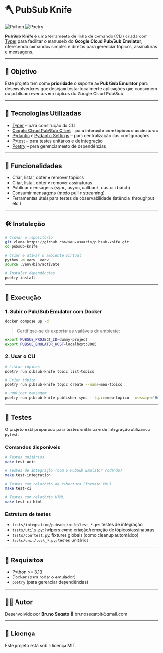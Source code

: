 # 🪓 PubSub Knife

![Python](https://img.shields.io/badge/python-^3.13-blue)
![Poetry](https://img.shields.io/badge/poetry-2.1.3+-blueviolet)

**PubSub Knife** é uma ferramenta de linha de comando (CLI) criada com [Typer](https://typer.tiangolo.com/) para facilitar o manuseio do **Google Cloud Pub/Sub Emulator**, oferecendo comandos simples e diretos para gerenciar tópicos, assinaturas e mensagens.

---

## 🎯 Objetivo

Este projeto tem como **prioridade** o suporte ao **Pub/Sub Emulator** para desenvolvedores que desejam testar localmente aplicações que consomem ou publicam eventos em tópicos do Google Cloud Pub/Sub.

---

## 🚀 Tecnologias Utilizadas

- [Typer](https://typer.tiangolo.com/) – para construção do CLI
- [Google Cloud Pub/Sub Client](https://pypi.org/project/google-cloud-pubsub/) – para interação com tópicos e assinaturas
- [Pydantic](https://docs.pydantic.dev/latest/) e [Pydantic Settings](https://docs.pydantic.dev/latest/usage/pydantic_settings/) – para centralização das configurações
- [Pytest](https://docs.pytest.org/) – para testes unitários e de integração
- [Poetry](https://python-poetry.org/) – para gerenciamento de dependências

---

## 🧰 Funcionalidades

- Criar, listar, obter e remover tópicos
- Criar, listar, obter e remover assinaturas
- Publicar mensagens (sync, async, callback, custom batch)
- Consumir mensagens (modo pull e streaming)
- Ferramentas úteis para testes de observabilidade (latência, throughput etc.)

---

## 🛠️ Instalação

```bash
# Clonar o repositório
git clone https://github.com/seu-usuario/pubsub-knife.git
cd pubsub-knife

# Criar e ativar o ambiente virtual
python -m venv .venv
source .venv/bin/activate

# Instalar dependências
poetry install
```

---

## 🧪 Execução

### 1. Subir o Pub/Sub Emulator com Docker

```bash
docker compose up -d
```

> Certifique-se de exportar as variáveis de ambiente:

```bash
export PUBSUB_PROJECT_ID=dummy-project
export PUBSUB_EMULATOR_HOST=localhost:8085
```

### 2. Usar o CLI

```bash
# Listar tópicos
poetry run pubsub-knife topic list-topics

# Criar tópico
poetry run pubsub-knife topic create --name=meu-topico

# Publicar mensagem
poetry run pubsub-knife publisher sync --topic=meu-topico --message="Hello, PubSub!"
```

---

## 🧪 Testes

O projeto está preparado para testes unitários e de integração utilizando `pytest`.

### Comandos disponíveis

```bash
# Testes unitários
make test-unit

# Testes de integração (com o PubSub Emulator rodando)
make test-integration

# Testes com relatório de cobertura (formato XML)
make test-ci

# Testes com relatório HTML
make test-ci-html
```

### Estrutura de testes

- `tests/integration/pubsub_knife/test_*.py`: testes de integração
- `tests/utils.py`: helpers como criação/remoção de tópicos/assinaturas
- `tests/conftest.py`: fixtures globais (como cleanup automático)
- `tests/unit/test_*.py`: testes unitários

---

## 🧾 Requisitos

- Python >= 3.13
- Docker (para rodar o emulador)
- `poetry` (para gerenciar dependências)

---

## 🧑‍💻 Autor

Desenvolvido por **Bruno Segato**
📧 brunosegatoit@gmail.com

---

## 📄 Licença

Este projeto está sob a licença MIT.
